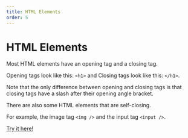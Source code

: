 ```yaml
---
title: HTML Elements
order: 5
---
```

# HTML Elements

Most HTML elements have an opening tag and a closing tag.

Opening tags look like this: `<h1>` and Closing tags look like this: `</h1>`.

Note that the only difference between opening and closing tags is that closing tags have a slash after their opening angle bracket.

There are also some HTML elements that are self-closing.

For example, the image tag `<img />` and the input tag `<input />`.

[Try it here!](http://www.freecodecamp.com/challenges/say-hello-to-html-elements)
